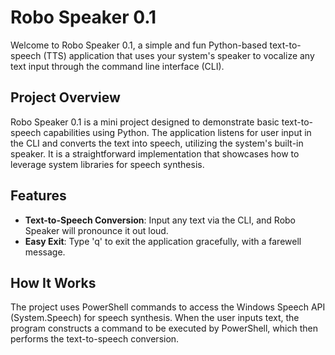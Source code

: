 # Robo Speaker 0.1

Welcome to Robo Speaker 0.1, a simple and fun Python-based text-to-speech (TTS) application that uses your system's speaker to vocalize any text input through the command line interface (CLI).

## Project Overview

Robo Speaker 0.1 is a mini project designed to demonstrate basic text-to-speech capabilities using Python. The application listens for user input in the CLI and converts the text into speech, utilizing the system's built-in speaker. It is a straightforward implementation that showcases how to leverage system libraries for speech synthesis.

## Features

- **Text-to-Speech Conversion**: Input any text via the CLI, and Robo Speaker will pronounce it out loud.
- **Easy Exit**: Type 'q' to exit the application gracefully, with a farewell message.

## How It Works
The project uses PowerShell commands to access the Windows Speech API (System.Speech) for speech synthesis. When the user inputs text, the program constructs a command to be executed by PowerShell, which then performs the text-to-speech conversion.
